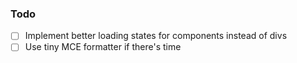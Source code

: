 ### Todo
- [ ] Implement better loading states for components instead of divs
- [ ] Use tiny MCE formatter if there's time